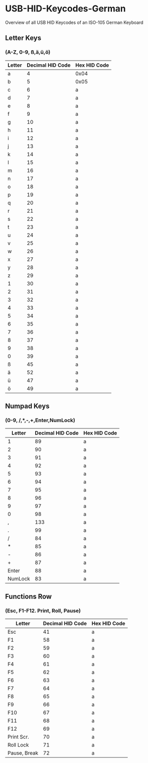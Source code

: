 # USB-HID-Keycodes-German
Overview of all USB HID Keycodes of an ISO-105 German Keyboard

## Letter Keys
### (A-Z, 0-9, ß,ä,ü,ö)

| Letter  | Decimal HID Code | Hex HID Code |
| ------------- | ------------- | ------------- |
| a  | 4  | 0x04 |
| b  | 5  | 0x05 |
| c  | 6  | a |
| d  | 7  | a |
| e  | 8  | a |
| f  | 9  | a |
| g  | 10  | a |
| h  | 11  | a |
| i  | 12  | a |
| j  | 13  | a |
| k  | 14  | a |
| l  | 15  | a |
| m  | 16  | a |
| n  | 17  | a |
| o  | 18  | a |
| p  | 19  | a |
| q  | 20  | a |
| r  | 21  | a |
| s  | 22  | a |
| t  | 23  | a |
| u  | 24  | a |
| v  | 25  | a |
| w  | 26  | a |
| x  | 27  | a |
| y  | 28  | a |
| z  | 29  | a |
| 1  | 30  | a |
| 2  | 31  | a |
| 3  | 32  | a |
| 4  | 33  | a |
| 5  | 34  | a |
| 6  | 35  | a |
| 7  | 36  | a |
| 8  | 37  | a |
| 9  | 38  | a |
| 0  | 39  | a |
| ß  | 45  | a |
| ä  | 52  | a |
| ü  | 47  | a |
| ö  | 49  | a |

## Numpad Keys
### (0-9, /,*,-,+,Enter,NumLock)

| Letter  | Decimal HID Code | Hex HID Code |
| ------------- | ------------- | ------------- |
| 1  | 89  | a |
| 2  | 90  | a |
| 3  | 91  | a |
| 4  | 92  | a |
| 5  | 93  | a |
| 6  | 94  | a |
| 7  | 95  | a |
| 8  | 96  | a |
| 9  | 97  | a |
| 0  | 98  | a |
| ,  | 133  | a |
| .  | 99  | a |
| /  | 84  | a |
| *  | 85  | a |
| -  | 86  | a |
| +  | 87  | a |
| Enter  | 88  | a |
| NumLock  | 83  | a |

## Functions Row
### (Esc, F1-F12. Print, Roll, Pause)

| Letter  | Decimal HID Code | Hex HID Code |
| ------------- | ------------- | ------------- |
| Esc  | 41  | a |
| F1  | 58  | a |
| F2  | 59  | a |
| F3  | 60  | a |
| F4  | 61  | a |
| F5  | 62  | a |
| F6  | 63  | a |
| F7  | 64  | a |
| F8  | 65  | a |
| F9  | 66  | a |
| F10  | 67  | a |
| F11  | 68  | a |
| F12  | 69  | a |
| Print Scr.  | 70  | a |
| Roll Lock  | 71  | a |
| Pause, Break  | 72  | a |







